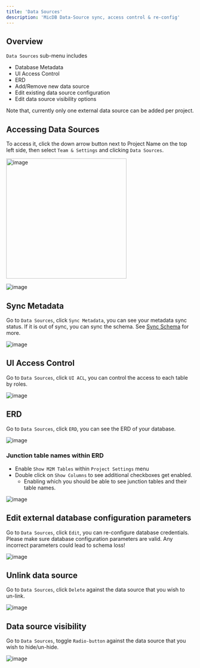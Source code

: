 ```yaml
---
title: 'Data Sources'
description: 'MicDB Data-Source sync, access control & re-config'
---
```


## Overview

`Data Sources` sub-menu includes 
- Database Metadata
- UI Access Control
- ERD
- Add/Remove new data source
- Edit existing data source configuration
- Edit data source visibility options  

Note that, currently only one external data source can be added per project.

## Accessing Data Sources

To access it, click the down arrow button next to Project Name on the top left side, then select `Team & Settings` and clicking `Data Sources`.

<img width="322" alt="image" src="https://user-images.githubusercontent.com/35857179/194856648-67936db0-ee4d-4060-be3d-af9f86ef8fc6.png" />

![image](https://user-images.githubusercontent.com/35857179/219833316-1fb234f0-583f-4ab8-b8d7-a6e249e7cd97.png)

## Sync Metadata

Go to `Data Sources`, click ``Sync Metadata``, you can see your metadata sync status. If it is out of sync, you can sync the schema. See [Sync Schema](/0.109.7/setup-and-usages/sync-schema) for more.

![image](https://user-images.githubusercontent.com/35857179/219833485-3bcaa6ec-88bc-47cc-b938-5abb4835dc31.png)

## UI Access Control

Go to `Data Sources`, click ``UI ACL``, you can control the access to each table by roles. 

![image](https://user-images.githubusercontent.com/35857179/219833072-20e9f4ad-fd1c-4e96-9112-6edda1447ec6.png)

## ERD

Go to `Data Sources`, click ``ERD``, you can see the ERD of your database.

![image](https://user-images.githubusercontent.com/35857179/219832288-f6266544-a259-4667-95d9-0e5ce7ac5d27.png)

### Junction table names within ERD

- Enable `Show M2M Tables` within `Project Settings` menu
- Double click on `Show Columns` to see additional checkboxes get enabled.
  - Enabling which you should be able to see junction tables and their table names.

![image](https://user-images.githubusercontent.com/35857179/219832436-9c1311c3-854c-4b31-9c94-8035dfba2a2b.png)

## Edit external database configuration parameters

Go to `Data Sources`, click ``Edit``, you can re-configure database credentials.  
Please make sure database configuration parameters are valid. Any incorrect parameters could lead to schema loss!
  
![image](https://user-images.githubusercontent.com/35857179/219832592-14209cbf-d980-4e14-9a59-bda1b778a74e.png)

## Unlink data source

Go to `Data Sources`, click ``Delete`` against the data source that you wish to un-link.
  
![image](https://user-images.githubusercontent.com/35857179/219832810-a3e9ed88-f732-4f30-9228-ff782be0b9d6.png)
  
## Data source visibility

Go to `Data Sources`, toggle ``Radio-button`` against the data source that you wish to hide/un-hide.
  
![image](https://user-images.githubusercontent.com/35857179/219832914-f485099c-423f-4df8-bf00-b509288efe6d.png)